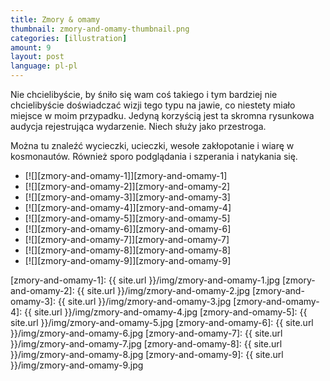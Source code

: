 ```yaml
---
title: Zmory & omamy
thumbnail: zmory-and-omamy-thumbnail.png
categories: [illustration]
amount: 9
layout: post
language: pl-pl
---
```


Nie chcielibyście, by śniło się wam coś takiego i tym bardziej nie chcielibyście doświadczać wizji tego typu na jawie, co niestety miało miejsce w moim przypadku. Jedyną korzyścią jest ta skromna rysunkowa audycja rejestrująca wydarzenie. Niech służy jako przestroga.

Można tu znaleźć wycieczki, ucieczki, wesołe zakłopotanie i wiarę w kosmonautów. Również sporo podglądania i szperania i natykania się.

* [![][zmory-and-omamy-1]][zmory-and-omamy-1]
* [![][zmory-and-omamy-2]][zmory-and-omamy-2]
* [![][zmory-and-omamy-3]][zmory-and-omamy-3]
* [![][zmory-and-omamy-4]][zmory-and-omamy-4]
* [![][zmory-and-omamy-5]][zmory-and-omamy-5]
* [![][zmory-and-omamy-6]][zmory-and-omamy-6]
* [![][zmory-and-omamy-7]][zmory-and-omamy-7]
* [![][zmory-and-omamy-8]][zmory-and-omamy-8]
* [![][zmory-and-omamy-9]][zmory-and-omamy-9]

[zmory-and-omamy-1]: {{ site.url }}/img/zmory-and-omamy-1.jpg
[zmory-and-omamy-2]: {{ site.url }}/img/zmory-and-omamy-2.jpg
[zmory-and-omamy-3]: {{ site.url }}/img/zmory-and-omamy-3.jpg
[zmory-and-omamy-4]: {{ site.url }}/img/zmory-and-omamy-4.jpg
[zmory-and-omamy-5]: {{ site.url }}/img/zmory-and-omamy-5.jpg
[zmory-and-omamy-6]: {{ site.url }}/img/zmory-and-omamy-6.jpg
[zmory-and-omamy-7]: {{ site.url }}/img/zmory-and-omamy-7.jpg
[zmory-and-omamy-8]: {{ site.url }}/img/zmory-and-omamy-8.jpg
[zmory-and-omamy-9]: {{ site.url }}/img/zmory-and-omamy-9.jpg